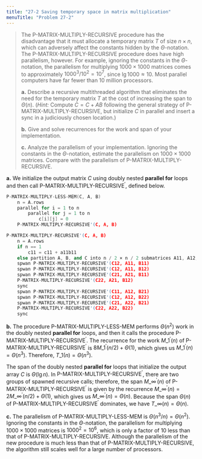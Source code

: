 ```yaml
---
title: "27-2 Saving temporary space in matrix multiplication"
menuTitle: "Problem 27-2"
---
```


> The $\text{P-MATRIX-MULTIPLY-RECURSIVE}$ procedure has the disadvantage that it must allocate a temporary matrix $T$ of size $n \times n$, which can adversely affect the constants hidden by the $\Theta$-notation. The $\text{P-MATRIX-MULTIPLY-RECURSIVE}$ procedure does have high parallelism, however. For example, ignoring the constants in the $\Theta$-notation, the parallelism for multiplying $1000 \times 1000$ matrices comes to approximately $1000^3 / 10^2 = 10^7$, since $\lg 1000 \approx 10$. Most parallel computers have far fewer than 10 million processors.
>
> **a.** Describe a recursive multithreaded algorithm that eliminates the need for the temporary matrix $T$ at the cost of increasing the span to $\Theta(n)$. ($\textit{Hint:}$ Compute $C = C + AB$ following the general strategy of $\text{P-MATRIX-MULTIPLY-RECURSIVE}$, but initialize $C$ in parallel and insert a sync in a judiciously chosen location.)
>
> **b.** Give and solve recurrences for the work and span of your implementation.
>
> **c.** Analyze the parallelism of your implementation. Ignoring the constants in the $\Theta$-notation, estimate the parallelism on $1000 \times 1000$ matrices. Compare with the parallelism of $\text{P-MATRIX-MULTIPLY-RECURSIVE}$.

**a.** We initialize the output matrix $C$ using doubly nested **parallel for** loops and then call $\text{P-MATRIX-MULTIPLY-RECURSIVE}^\prime$, defined below.

```cpp
P-MATRIX-MULTIPLY-LESS-MEM(C, A, B)
    n = A.rows
    parallel for i = 1 to n
        parallel for j = 1 to n
            c[i][j] = 0
    P-MATRIX-MULTIPLY-RECURSIVE'(C, A, B)
```

```cpp
P-MATRIX-MULTIPLY-RECURSIVE'(C, A, B)
    n = A.rows
    if n == 1
        c11 = c11 + a11b11
    else partition A, B, and C into n / 2 × n / 2 submatrices A11, A12, A21, A22; B11, B12, B21, B22; and C11, C12, C21, C22
    spwan P-MATRIX-MULTIPLY-RECURSIVE'(C12, A11, B11)    
    spwan P-MATRIX-MULTIPLY-RECURSIVE'(C12, A11, B12)
    spwan P-MATRIX-MULTIPLY-RECURSIVE'(C21, A21, B11)
    P-MATRIX-MULTIPLY-RECURSIVE'(C22, A21, B12)
    sync
    spwan P-MATRIX-MULTIPLY-RECURSIVE'(C11, A12, B21)    
    spwan P-MATRIX-MULTIPLY-RECURSIVE'(C12, A12, B22)
    spwan P-MATRIX-MULTIPLY-RECURSIVE'(C21, A22, B21)
    P-MATRIX-MULTIPLY-RECURSIVE'(C22, A22, B22)
    sync
```

**b.** The procedure $\text{P-MATRIX-MULTIPLY-LESS-MEM}$ performs $\Theta(n^2)$ work in the doubly nested **parallel for** loops, and then it calls the procedure $\text{P-MATRIX-MULTIPLY-RECURSIVE}^\prime$. The recurrence for the work $M\_1^\prime(n)$ of $\text{P-MATRIX-MULTIPLY-RECURSIVE}^\prime$ is $8M\_1^\prime(n / 2) + \Theta(1)$, which gives us $M\_1^\prime(n) = \Theta(n^3)$. Therefore, $T\_1(n) = \Theta(n^3)$.

The span of the doubly nested **parallel for** loops that initialize the output array $C$ is $\Theta(\lg n)$. In $\text{P-MATRIX-MULTIPLY-RECURSIVE}^\prime$, there are two groups of spawned recursive calls; therefore, the span $M\_\infty^\prime(n)$ of $\text{P-MATRIX-MULTIPLY-RECURSIVE}^\prime$ is given by the recurrence $M\_\infty^\prime(n) = 2M\_\infty^\prime(n / 2) + \Theta(1)$, which gives us $M\_\infty^\prime(n) = \Theta(n)$. Because the span $\Theta(n)$ of $\text{P-MATRIX-MULTIPLY-RECURSIVE}^\prime$ dominates, we have $T\_\infty(n) = \Theta(n)$.

**c.** The parallelism of $\text{P-MATRIX-MULTIPLY-LESS-MEM}$ is $\Theta(n^3 / n) = \Theta(n^2)$. Ignoring the constants in the $\Theta$-notation, the parallelism for multiplying $1000 \times 1000$ matrices is $1000^2 = 10^6$, which is only a factor of $10$ less than that of $\text{P-MATRIX-MULTIPLY-RECURSIVE}$. Although the parallelism of the new procedure is much less than that of $\text{P-MATRIX-MULTIPLY-RECURSIVE}$, the algorithm still scales well for a large number of processors.